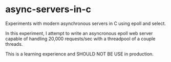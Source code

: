 # async-servers-in-c

Experiments with modern asynchronous servers in C using epoll and select.

In this experiment, I attempt to write an asyncronous epoll web server capable of handling
20,000 requests/sec with a threadpool of a couple threads.

This is a learning experience and SHOULD NOT BE USE in production.
